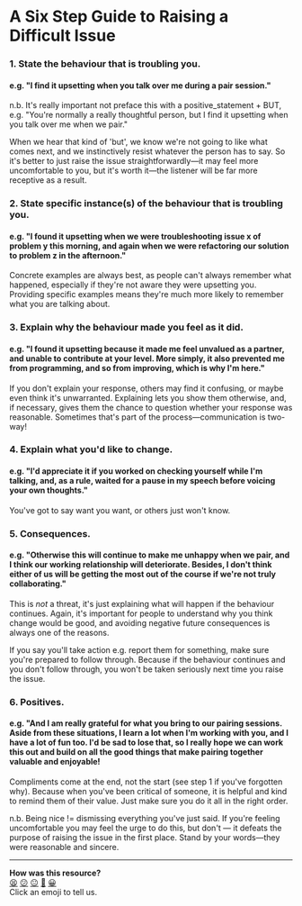 # A Six Step Guide to Raising a Difficult Issue

### 1. State the behaviour that is troubling you.
#### e.g. "I find it upsetting when you talk over me during a pair session."
n.b. It's really important not preface this with a positive_statement + BUT, e.g. "You're normally a really thoughtful person, but I find it upsetting when you talk over me when we pair."

When we hear that kind of 'but', we know we're not going to like what comes next, and we instinctively resist whatever the person has to say. So it's better to just raise the issue straightforwardly—it may feel more uncomfortable to you, but it's worth it—the listener will be far more receptive as a result.

### 2. State specific instance(s) of the behaviour that is troubling you.
#### e.g. "I found it upsetting when we were troubleshooting issue x of problem y this morning, and again when we were refactoring our solution to problem z in the afternoon."
Concrete examples are always best, as people can't always remember what happened, especially if they're not aware they were upsetting you. Providing specific examples means they're much more likely to remember what you are talking about.

### 3. Explain why the behaviour made you feel as it did.
#### e.g. "I found it upsetting because it made me feel unvalued as a partner, and unable to contribute at your level. More simply, it also prevented me from programming, and so from improving, which is why I'm here."
If you don't explain your response, others may find it confusing, or maybe even think it's unwarranted. Explaining lets you show them otherwise, and, if necessary, gives them the chance to question whether your response was reasonable. Sometimes that's part of the process—communication is two-way!

### 4. Explain what you'd like to change.
#### e.g. "I'd appreciate it if you worked on checking yourself while I'm talking, and, as a rule, waited for a pause in my speech before voicing your own thoughts."
You've got to say want you want, or others just won't know.

### 5. Consequences.
#### e.g. "Otherwise this will continue to make me unhappy when we pair, and I think our working relationship will deteriorate. Besides, I don't think either of us will be getting the most out of the course if we're not truly collaborating."
This is _not_ a threat, it's just explaining what will happen if the behaviour continues. Again, it's important for people to understand why you think change would be good, and avoiding negative future consequences is always one of the reasons.

If you say you'll take action e.g. report them for something, make sure you're prepared to follow through. Because if the behaviour continues and you don't follow through, you won't be taken seriously next time you raise the issue.

### 6. Positives.
#### e.g. "And I am really grateful for what you bring to our pairing sessions. Aside from these situations, I learn a lot when I'm working with you, and I have a lot of fun too. I'd be sad to lose that, so I really hope we can work this out and build on all the good things that make pairing together valuable and enjoyable!
Compliments come at the end, not the start (see step 1 if you've forgotten why). Because when you've been critical of someone, it is helpful and kind to remind them of their value. Just make sure you do it all in the right order.

n.b. Being nice != dismissing everything you've just said. If you're feeling uncomfortable you may feel the urge to do this, but don't — it defeats the purpose of raising the issue in the first place. Stand by your words—they were reasonable and sincere.

<!-- BEGIN GENERATED SECTION DO NOT EDIT -->

---

**How was this resource?**  
[😫](https://airtable.com/shrUJ3t7KLMqVRFKR?prefill_Repository=makersacademy/course&prefill_File=pills/assertive_communication.md&prefill_Sentiment=😫) [😕](https://airtable.com/shrUJ3t7KLMqVRFKR?prefill_Repository=makersacademy/course&prefill_File=pills/assertive_communication.md&prefill_Sentiment=😕) [😐](https://airtable.com/shrUJ3t7KLMqVRFKR?prefill_Repository=makersacademy/course&prefill_File=pills/assertive_communication.md&prefill_Sentiment=😐) [🙂](https://airtable.com/shrUJ3t7KLMqVRFKR?prefill_Repository=makersacademy/course&prefill_File=pills/assertive_communication.md&prefill_Sentiment=🙂) [😀](https://airtable.com/shrUJ3t7KLMqVRFKR?prefill_Repository=makersacademy/course&prefill_File=pills/assertive_communication.md&prefill_Sentiment=😀)  
Click an emoji to tell us.

<!-- END GENERATED SECTION DO NOT EDIT -->
